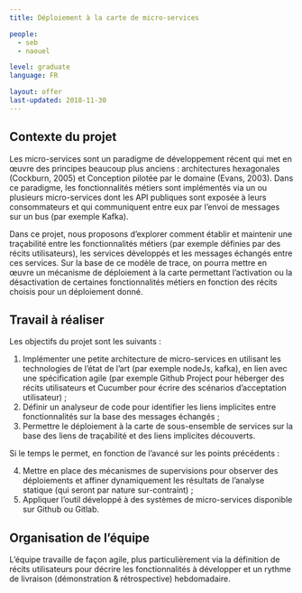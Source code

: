 ```yaml
---
title: Déploiement à la carte de micro-services

people:
  - seb
  - naouel

level: graduate  
language: FR

layout: offer
last-updated: 2018-11-30
---
```


## Contexte du projet

Les micro-services sont un paradigme de développement récent qui met en œuvre des principes beaucoup plus anciens : architectures hexagonales (Cockburn, 2005) et Conception pilotée par le domaine (Evans, 2003). Dans ce paradigme, les fonctionnalités métiers sont implémentés via un ou plusieurs micro-services dont les API publiques sont exposée à leurs consommateurs et qui communiquent entre eux par l’envoi de messages sur un bus (par exemple Kafka).

Dans ce projet, nous proposons d’explorer comment établir et maintenir une traçabilité entre les fonctionnalités métiers (par exemple définies par des récits utilisateurs), les services développés et les messages échangés entre ces services. Sur la base de ce modèle de trace, on pourra mettre en œuvre un mécanisme de déploiement à la carte permettant l’activation ou la désactivation de certaines fonctionnalités métiers en fonction des récits choisis pour un déploiement donné.


## Travail à réaliser

Les objectifs du projet sont les suivants :

1.	Implémenter une petite architecture de micro-services en utilisant les technologies de l’état de l’art (par exemple nodeJs, kafka), en lien avec une spécification agile (par exemple Github Project pour héberger des récits utilisateurs et Cucumber pour écrire des scénarios d’acceptation utilisateur) ;
2.	Définir un analyseur de code pour identifier les liens implicites entre fonctionnalités sur la base des messages échangés ;
3.	Permettre le déploiement à la carte de sous-ensemble de services sur la base des liens de traçabilité et des liens implicites découverts.

Si le temps le permet, en fonction de l’avancé sur les points précédents :

4.	Mettre en place des mécanismes de supervisions pour observer des déploiements et affiner dynamiquement les résultats de l’analyse statique (qui seront par nature sur-contraint) ;
5.	Appliquer l’outil développé à des systèmes de micro-services disponible sur Github ou Gitlab.

## Organisation de l’équipe

L’équipe travaille de façon agile, plus particulièrement via la
définition de récits utilisateurs pour décrire les fonctionnalités à développer
et un rythme de livraison (démonstration & rétrospective) hebdomadaire.
